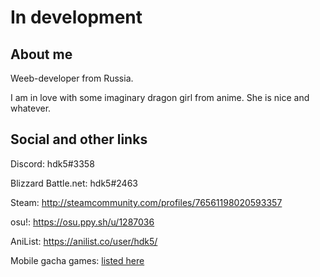 # In development

## About me

Weeb-developer from Russia.

I am in love with some imaginary dragon girl from anime. She is nice and whatever.

## Social and other links

Discord: hdk5#3358

Blizzard Battle.net: hdk5#2463

Steam: <http://steamcommunity.com/profiles/76561198020593357>

osu!: <https://osu.ppy.sh/u/1287036>

AniList: <https://anilist.co/user/hdk5/>

Mobile gacha games: [listed here](gacha.md)
